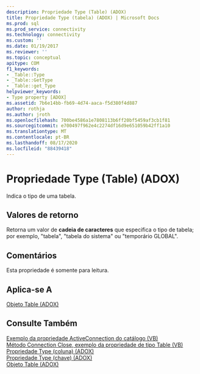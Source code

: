 ```yaml
---
description: Propriedade Type (Table) (ADOX)
title: Propriedade Type (tabela) (ADOX) | Microsoft Docs
ms.prod: sql
ms.prod_service: connectivity
ms.technology: connectivity
ms.custom: ''
ms.date: 01/19/2017
ms.reviewer: ''
ms.topic: conceptual
apitype: COM
f1_keywords:
- _Table::Type
- _Table::GetType
- _Table::get_Type
helpviewer_keywords:
- Type property [ADOX]
ms.assetid: 7b6e14bb-fb69-4d74-aaca-f5d380f4d887
author: rothja
ms.author: jroth
ms.openlocfilehash: 700be4586a1e7808113b6ff20bf5459af3cb1f81
ms.sourcegitcommit: e700497f962e4c2274df16d9e651059b42ff1a10
ms.translationtype: MT
ms.contentlocale: pt-BR
ms.lasthandoff: 08/17/2020
ms.locfileid: "88439418"
---
```

# <a name="type-property-table-adox"></a>Propriedade Type (Table) (ADOX)
Indica o tipo de uma tabela.  
  
## <a name="return-values"></a>Valores de retorno  
 Retorna um valor de **cadeia de caracteres** que especifica o tipo de tabela; por exemplo, "tabela", "tabela do sistema" ou "temporário GLOBAL".  
  
## <a name="remarks"></a>Comentários  
 Esta propriedade é somente para leitura.  
  
## <a name="applies-to"></a>Aplica-se A  
 [Objeto Table (ADOX)](../../../ado/reference/adox-api/table-object-adox.md)  
  
## <a name="see-also"></a>Consulte Também  
 [Exemplo da propriedade ActiveConnection do catálogo (VB)](../../../ado/reference/adox-api/catalog-activeconnection-property-example-vb.md)   
 [Método Connection Close, exemplo da propriedade de tipo Table (VB)](../../../ado/reference/adox-api/connection-close-method-table-type-property-example-vb.md)   
 [Propriedade Type (coluna) (ADOX)](../../../ado/reference/adox-api/type-property-column-adox.md)   
 [Propriedade Type (chave) (ADOX)](../../../ado/reference/adox-api/type-property-key-adox.md)   
 [Objeto Table (ADOX)](../../../ado/reference/adox-api/table-object-adox.md)
